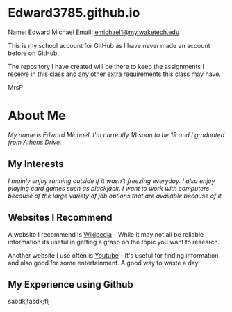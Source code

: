 # Edward3785.github.io

Name: Edward Michael
Email: emichael1@my.waketech.edu

This is my school account for GitHub as I have never made an account before on GitHub.

The repository I have created will be there to keep the assignments I receive in this class and any other extra requirements this class may have.

MrsP

# About Me #
_My name is Edward Michael. I'm currently 18 soon to be 19 and I graduated from Athens Drive._

## My Interests ##
_I mainly enjoy running outside if it wasn't freezing everyday. I also enjoy playing card games such as blackjack. I want to work with computers because of the large variety of job options that are available because of it._


## Websites I Recommend ##
A website I recommend is [Wikipedia](https://www.wikipedia.org/) - While it may not all be reliable information its useful in getting a grasp on the topic you want to research.

Another website I use often is [Youtube](https://www.youtube.com/) - It's useful for finding information and also good for some entertainment. A good way to waste a day. 

## My Experience using Github ##
saodkjfasdk;flj
